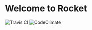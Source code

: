 # Welcome to Rocket

![Travis CI](https://travis-ci.org/kezlo/rocket.svg?branch=master) ![CodeClimate](https://codeclimate.com/github/kezlo/rocket.svg?branch=master)
